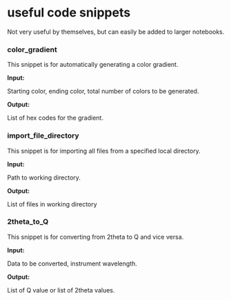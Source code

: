 # useful code snippets

Not very useful by themselves, but can easily be added to larger notebooks. 

### color_gradient

This snippet is for automatically generating a color gradient.

**Input:** 

Starting color, ending color, total number of colors to be generated.

**Output:** 

List of hex codes for the gradient. 



### import_file_directory

This snippet is for importing all files from a specified local directory.

**Input:** 

Path to working directory.

**Output:** 

List of files in working directory



### 2theta_to_Q

This snippet is for converting from 2theta to Q and vice versa.

**Input:** 

Data to be converted, instrument wavelength.

**Output:** 

List of Q value or list of 2theta values.
